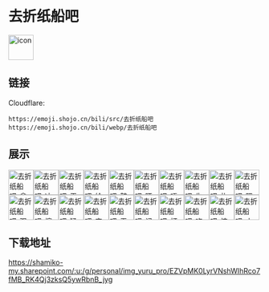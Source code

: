 # 去折纸船吧
<img src="https://emoji.shojo.cn/bili/src/去折纸船吧/icon.png" width="50" height="50" alt="icon">

## 链接
Cloudflare:
```
https://emoji.shojo.cn/bili/src/去折纸船吧
https://emoji.shojo.cn/bili/webp/去折纸船吧
```
## 展示
<img src="https://emoji.shojo.cn/bili/src/去折纸船吧/去折纸船吧-拿去刷.png" width="50" height="50" alt="去折纸船吧-拿去刷"><img src="https://emoji.shojo.cn/bili/src/去折纸船吧/去折纸船吧-冰淇淋.png" width="50" height="50" alt="去折纸船吧-冰淇淋"><img src="https://emoji.shojo.cn/bili/src/去折纸船吧/去折纸船吧-平和.png" width="50" height="50" alt="去折纸船吧-平和"><img src="https://emoji.shojo.cn/bili/src/去折纸船吧/去折纸船吧-给大佬斟茶.png" width="50" height="50" alt="去折纸船吧-给大佬斟茶"><img src="https://emoji.shojo.cn/bili/src/去折纸船吧/去折纸船吧-鼓腮帮.png" width="50" height="50" alt="去折纸船吧-鼓腮帮"><img src="https://emoji.shojo.cn/bili/src/去折纸船吧/去折纸船吧-晒太阳.png" width="50" height="50" alt="去折纸船吧-晒太阳"><img src="https://emoji.shojo.cn/bili/src/去折纸船吧/去折纸船吧-唔.png" width="50" height="50" alt="去折纸船吧-唔"><img src="https://emoji.shojo.cn/bili/src/去折纸船吧/去折纸船吧-失望.png" width="50" height="50" alt="去折纸船吧-失望"><img src="https://emoji.shojo.cn/bili/src/去折纸船吧/去折纸船吧-礼物.png" width="50" height="50" alt="去折纸船吧-礼物"><img src="https://emoji.shojo.cn/bili/src/去折纸船吧/去折纸船吧-照镜子.png" width="50" height="50" alt="去折纸船吧-照镜子"><img src="https://emoji.shojo.cn/bili/src/去折纸船吧/去折纸船吧-观察.png" width="50" height="50" alt="去折纸船吧-观察"><img src="https://emoji.shojo.cn/bili/src/去折纸船吧/去折纸船吧-擦泪.png" width="50" height="50" alt="去折纸船吧-擦泪"><img src="https://emoji.shojo.cn/bili/src/去折纸船吧/去折纸船吧-猛回头.png" width="50" height="50" alt="去折纸船吧-猛回头"><img src="https://emoji.shojo.cn/bili/src/去折纸船吧/去折纸船吧-庆祝.png" width="50" height="50" alt="去折纸船吧-庆祝"><img src="https://emoji.shojo.cn/bili/src/去折纸船吧/去折纸船吧-无聊.png" width="50" height="50" alt="去折纸船吧-无聊"><img src="https://emoji.shojo.cn/bili/src/去折纸船吧/去折纸船吧-记本本.png" width="50" height="50" alt="去折纸船吧-记本本"><img src="https://emoji.shojo.cn/bili/src/去折纸船吧/去折纸船吧-打扫.png" width="50" height="50" alt="去折纸船吧-打扫"><img src="https://emoji.shojo.cn/bili/src/去折纸船吧/去折纸船吧-吃瓜.png" width="50" height="50" alt="去折纸船吧-吃瓜"><img src="https://emoji.shojo.cn/bili/src/去折纸船吧/去折纸船吧-惊讶.png" width="50" height="50" alt="去折纸船吧-惊讶"><img src="https://emoji.shojo.cn/bili/src/去折纸船吧/去折纸船吧-小乌龟.png" width="50" height="50" alt="去折纸船吧-小乌龟">

## 下载地址

https://shamiko-my.sharepoint.com/:u:/g/personal/img_yuru_pro/EZVpMK0LyrVNshWIhRco7fMB_RK4Qj3zksQ5ywRbnB_jyg